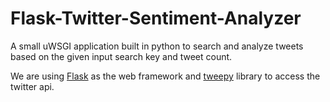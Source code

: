 # Flask-Twitter-Sentiment-Analyzer

A small uWSGI application built in python to search and analyze tweets based on the given input search key and tweet count.

We are using [Flask](http://flask.pocoo.org/) as the web framework and [tweepy](http://docs.tweepy.org/en/v3.5.0/api.html) library to access the twitter api.
